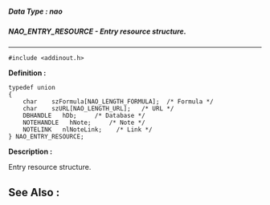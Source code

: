 ##### Data Type : nao
##### NAO_ENTRY_RESOURCE - Entry resource structure.
---
```
#include <addinout.h>
```

**Definition :**
```
typedef union
{
	char    szFormula[NAO_LENGTH_FORMULA];  /* Formula */
	char    szURL[NAO_LENGTH_URL];   /* URL */
	DBHANDLE   hDb;     /* Database */
	NOTEHANDLE   hNote;     /* Note */
	NOTELINK   nlNoteLink;    /* Link */
} NAO_ENTRY_RESOURCE;
```

**Description :**

Entry resource structure.


**See Also :**
---
